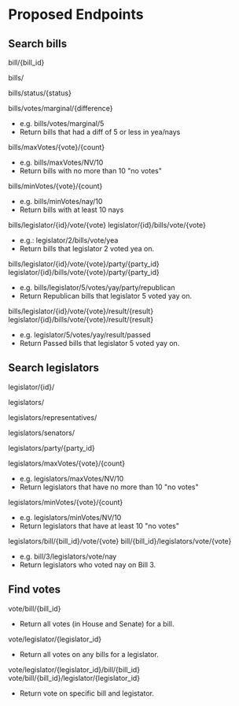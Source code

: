 Proposed Endpoints
==================

Search bills
------------
bill/{bill_id}

bills/

bills/status/{status}

bills/votes/marginal/{difference}
-	e.g. bills/votes/marginal/5
-	Return bills that had a diff of 5 or less in yea/nays

bills/maxVotes/{vote}/{count}
-	e.g. bills/maxVotes/NV/10
-	Return bills with no more than 10 "no votes"

bills/minVotes/{vote}/{count}
-	e.g. bills/minVotes/nay/10
-	Return bills with at least 10 nays

bills/legislator/{id}/vote/{vote}
legislator/{id}/bills/vote/{vote}
-	e.g.: legislator/2/bills/vote/yea
-	Return bills that legislator 2 voted yea on.

bills/legislator/{id}/vote/{vote}/party/{party_id}
legislator/{id}/bills/vote/{vote}/party/{party_id}
-	e.g. bills/legislator/5/votes/yay/party/republican
-	Return Republican bills that legislator 5 voted yay on.

bills/legislator/{id}/vote/{vote}/result/{result}
legislator/{id}/bills/vote/{vote}/result/{result}
-	e.g. legislator/5/votes/yay/result/passed
-	Return Passed bills that legislator 5 voted yay on.


Search legislators
------------------
legislator/{id}/

legislators/

legislators/representatives/

legislators/senators/

legislators/party/{party_id}

legislators/maxVotes/{vote}/{count}
-	e.g. legislators/maxVotes/NV/10
-	Return legislators that have no more than 10 "no votes"

legislators/minVotes/{vote}/{count}
-	e.g. legislators/minVotes/NV/10
-	Return legislators that have at least 10 "no votes"

legislators/bill/{bill_id}/vote/{vote}
bill/{bill_id}/legislators/vote/{vote}
-	e.g. bill/3/legislators/vote/nay
-	Return legislators who voted nay on Bill 3.


Find votes
----------
vote/bill/{bill_id}
-	Return all votes (in House and Senate) for a bill.

vote/legislator/{legislator_id}
-	Return all votes on any bills for a legislator.

vote/legislator/{legislator_id}/bill/{bill_id}
vote/bill/{bill_id}/legislator/{legislator_id}
-	Return vote on specific bill and legistator.